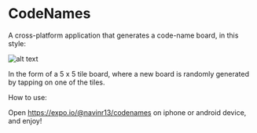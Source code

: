 # CodeNames


A cross-platform application that generates a code-name board, in this style: 

![alt text](https://is2-ssl.mzstatic.com/image/thumb/Purple62/v4/c8/0e/34/c80e340b-e0b8-b547-8c90-05050a3da6d4/mzl.mwhzdpij.png/643x0w.png)


In the form of a 5 x 5 tile board, where a new board is randomly generated by tapping on one of the tiles. 


How to use: 

Open https://expo.io/@navinr13/codenames on iphone or android device, and enjoy!
